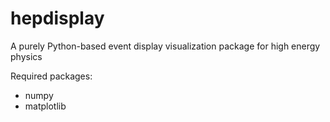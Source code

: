 # hepdisplay
A purely Python-based event display visualization package for high energy physics

Required packages:
- numpy
- matplotlib
